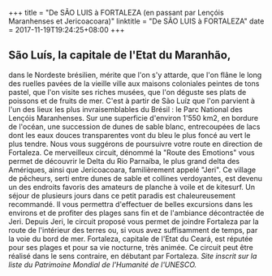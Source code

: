 +++
title = "De SÃO LUIS à FORTALEZA (en passant par Lençóis Maranhenses et Jericoacoara)"
linktitle = "De SÃO LUIS à FORTALEZA"
date = 2017-11-19T19:24:25+08:00
+++
## São Luís, la capitale de l'Etat du Maranhão,

dans le Nordeste brésilien, mérite que l'on s'y attarde, que l'on flâne le long des ruelles pavées de la vieille ville aux maisons coloniales peintes de tons pastel, que l'on visite ses riches musées, que l'on déguste ses plats de poissons et de fruits de mer. C'est à partir de São Luíz que l'on parvient à l'un des lieux les plus invraisemblables du Brésil : le Parc National des Lençóis Maranhenses. Sur une superficie d'environ 1'550 km2, en bordure de l'océan, une succession de dunes de sable blanc, entrecoupées de lacs dont les eaux douces transparentes vont du bleu le plus foncé au vert le plus tendre. Nous vous suggérons de poursuivre votre route en direction de Fortaleza. Ce merveilleux circuit, dénommé la "Route des Emotions" vous permet de découvrir le Delta du Rio Parnaíba, le plus grand delta des Amériques, ainsi que Jericoacoara, familièrement appelé "Jeri". Ce village de pêcheurs, serti entre dunes de sable et collines verdoyantes, est devenu un des endroits favoris des amateurs de planche à voile et de kitesurf. Un séjour de plusieurs jours dans ce petit paradis est chaleureusement recommandé. Il vous permettra d'effectuer de belles excursions dans les environs et de profiter des plages sans fin et de l'ambiance décontractée de Jeri.
Depuis Jeri, le circuit proposé vous permet de joindre Fortaleza par la route de l'intérieur des terres ou, si vous avez suffisamment de temps, par la voie du bord de mer.
Fortaleza, capitale de l'Etat du Ceará, est réputée pour ses plages et pour sa vie nocturne, très animée.
Ce circuit peut être réalisé dans le sens contraire, en débutant par Fortaleza. *Site inscrit sur la liste du Patrimoine Mondial de l'Humanité de l'UNESCO.*
